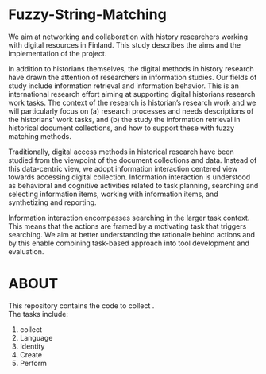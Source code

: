 # Fuzzy-String-Matching

We aim at networking and collaboration with history researchers working with digital resources in
Finland. This study describes the aims and the implementation of the project. 

In addition to historians themselves, the digital methods in history research have drawn the attention
of researchers in information studies. Our fields of study include information retrieval and
information behavior. This is an international research effort aiming at supporting digital historians
research work tasks. The context of the research is historian’s research work and we will particularly
focus on (a) research processes and needs descriptions of the historians' work tasks, and (b) the study
the information retrieval in historical document collections, and how to support these with fuzzy
matching methods.

Traditionally, digital access methods in historical research have been studied from the viewpoint of
the document collections and data. Instead of this data-centric view, we adopt information interaction
centered view towards accessing digital collection. Information interaction is understood as
behavioral and cognitive activities related to task planning, searching and selecting information items,
working with information items, and synthetizing and reporting.

Information interaction encompasses searching in the larger task context. This means that the actions
are framed by a motivating task that triggers searching. We aim at better understanding the rationale
behind actions and by this enable combining task-based approach into tool development and
evaluation.

# ABOUT
This repository contains the code to collect .  
The tasks include:
1. collect 
2. Language 
3. Identity 
4. Create
5. Perform 
